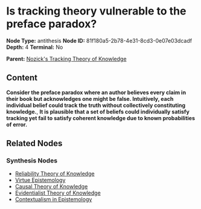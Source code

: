 # Is tracking theory vulnerable to the preface paradox?

**Node Type:** antithesis
**Node ID:** 81f180a5-2b78-4e31-8cd3-0e07e03dcadf
**Depth:** 4
**Terminal:** No

**Parent:** [Nozick's Tracking Theory of Knowledge](nozicks-tracking-theory-of-knowledge-synthesis-3007f7cd-24ed-438d-9179-3ff357b52d6d.md)

## Content

**Consider the preface paradox where an author believes every claim in their book but acknowledges one might be false. Intuitively, each individual belief could track the truth without collectively constituting knowledge.**, **It is plausible that a set of beliefs could individually satisfy tracking yet fail to satisfy coherent knowledge due to known probabilities of error.**

## Related Nodes

### Synthesis Nodes

- [Reliability Theory of Knowledge](reliability-theory-of-knowledge-synthesis-3eb0233e-b516-4ff8-a615-e2f40125bc45.md)
- [Virtue Epistemology](virtue-epistemology-synthesis-2704bd1b-1490-43e7-a53e-1446e2147e50.md)
- [Causal Theory of Knowledge](causal-theory-of-knowledge-synthesis-53acdd2b-a847-427d-b791-73071d41b1f5.md)
- [Evidentialist Theory of Knowledge](evidentialist-theory-of-knowledge-synthesis-76fff8b3-f6bd-4505-b688-5967d373ad8a.md)
- [Contextualism in Epistemology](contextualism-in-epistemology-synthesis-5324631f-5ced-48e2-b6a3-ed247a5c6a49.md)
